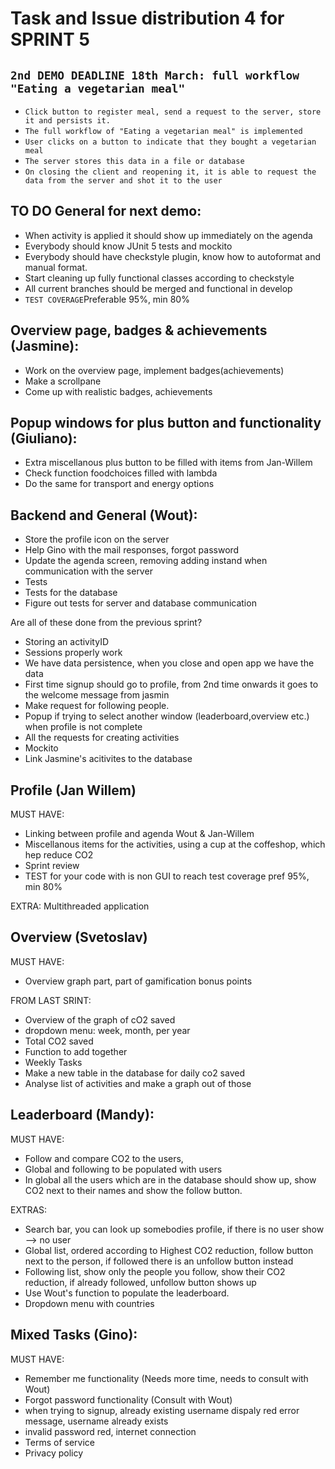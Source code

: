 # Task and Issue distribution 4 for SPRINT 5


## `2nd DEMO DEADLINE 18th March: full workflow "Eating a vegetarian meal"`


* `Click button to register meal, send a request to the server, store it and persists it.`
* `The full workflow of "Eating a vegetarian meal" is implemented`
* `User clicks on a button to indicate that they bought a vegetarian meal`
* `The server stores this data in a file or database`
* `On closing the client and reopening it, it is able to request the data from the server and shot it to the user`


## TO DO General for next demo:
* When activity is applied it should show up immediately on the agenda
* Everybody should know JUnit 5 tests and mockito
* Everybody should have checkstyle plugin, know how to autoformat and manual format. 
* Start cleaning up fully functional classes according to checkstyle
* All current branches should be merged and functional in develop
* `TEST COVERAGE`Preferable 95%, min 80%


## Overview page, badges & achievements (Jasmine):
* Work on the overview page, implement badges(achievements)
* Make a scrollpane
* Come up with realistic badges, achievements


## Popup windows for plus button and functionality (Giuliano):


* Extra miscellanous plus button to be filled with items from Jan-Willem
* Check function foodchoices filled with lambda
* Do the same for transport and energy options


## Backend and General (Wout):


* Store the profile icon on the server
* Help Gino with the mail responses, forgot password
* Update the agenda screen, removing adding instand when communication with the server
* Tests
* Tests for the database
* Figure out tests for server and database communication


Are all of these done from the previous sprint?

* Storing an activityID
* Sessions properly work
* We have data persistence, when you close and open app we have the data
* First time signup should go to profile, from 2nd time onwards it goes to the welcome message from jasmin
* Make request for following people.
* Popup if trying to select another window (leaderboard,overview etc.) when profile is not complete
* All the requests for creating activities
* Mockito
* Link Jasmine's acitivites to the database


## Profile (Jan Willem)

MUST HAVE:
* Linking between profile and agenda Wout & Jan-Willem
* Miscellanous items for the activities, using a cup at the coffeshop, which hep reduce CO2
* Sprint review
* TEST for your code with is non GUI to reach test coverage pref 95%, min 80%

EXTRA: Multithreaded application


## Overview (Svetoslav)

MUST HAVE:
* Overview graph part, part of gamification bonus points

FROM LAST SRINT:
* Overview of the graph of cO2 saved
* dropdown menu: week, month, per year
* Total CO2 saved
* Function to add together
* Weekly Tasks
* Make a new table in the database for daily co2 saved
* Analyse list of activities and make a graph out of those


## Leaderboard (Mandy):

MUST HAVE:

* Follow and compare CO2 to the users, 
* Global and following to be populated with users
* In global all the users which are in the database should show up, show CO2 next to their names and show the follow button.

EXTRAS:
* Search bar, you can look up somebodies profile, if there is no user show --> no user
* Global list, ordered according to Highest CO2 reduction, follow button next to the person, if followed there is an unfollow button instead
* Following list, show only the people you follow, show their CO2 reduction, if already followed, unfollow button shows up
* Use Wout's function to populate the leaderboard.
* Dropdown menu with countries

## Mixed Tasks (Gino):

MUST HAVE:

* Remember me functionality (Needs more time, needs to consult with Wout)
* Forgot password functionality (Consult with Wout)
* when trying to signup, already existing username dispaly red error message, username already exists 
* invalid password red, internet connection 
* Terms of service 
* Privacy policy 